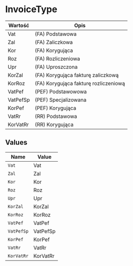 # InvoiceType

| Wartość | Opis |
| --- | --- |
| Vat | (FA) Podstawowa |
| Zal | (FA) Zaliczkowa |
| Kor | (FA) Korygująca |
| Roz | (FA) Rozliczeniowa |
| Upr | (FA) Uproszczona |
| KorZal | (FA) Korygująca fakturę zaliczkową |
| KorRoz | (FA) Korygująca fakturę rozliczeniową |
| VatPef | (PEF) Podstawowowa |
| VatPefSp | (PEF) Specjalizowana |
| KorPef | (PEF) Korygująca |
| VatRr | (RR) Podstawowa |
| KorVatRr | (RR) Korygująca |



## Values

| Name       | Value      |
| ---------- | ---------- |
| `Vat`      | Vat        |
| `Zal`      | Zal        |
| `Kor`      | Kor        |
| `Roz`      | Roz        |
| `Upr`      | Upr        |
| `KorZal`   | KorZal     |
| `KorRoz`   | KorRoz     |
| `VatPef`   | VatPef     |
| `VatPefSp` | VatPefSp   |
| `KorPef`   | KorPef     |
| `VatRr`    | VatRr      |
| `KorVatRr` | KorVatRr   |